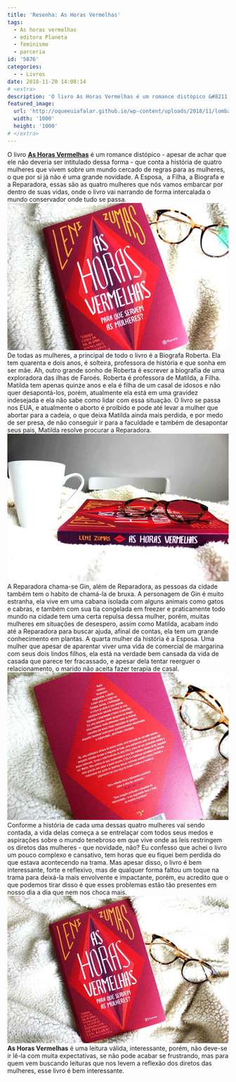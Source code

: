 ```yaml
---
title: 'Resenha: As Horas Vermelhas'
tags:
  - As horas vermelhas
  - editora Planeta
  - feminismo
  - parceria
id: '5876'
categories:
  - - Livros
date: 2018-11-20 14:08:14
# <extra>
description: 'O livro As Horas Vermelhas é um romance distópico &#8211; apesar de achar que ele não deveria ser intitulado dessa forma &#8211; que conta a história de quatro mulheres que vivem sobre um mundo cercado de regras para as mulheres, o que por si já não é uma grande novidade. A Esposa,  a Filha, a Biografa e a Reparadora, essas são as quatro mulheres que nós vamos embarcar por dentro de suas vidas, onde o livro vai narrando de forma intercalada o mundo conservador onde tudo se passa. De todas as mulheres, a principal de todo o livro é a Biografa Roberta. Ela tem quarenta e dois anos, é solteira, professora de história e que sonha em ser mãe. Ah, outro grande sonho de Roberta é escrever a biografia de uma exploradora das ilhas de Faroés. Roberta é professora de Matilda, a Filha. &hellip;'
featured_image: 
  url: 'http://oqueeuiafalar.github.io/wp-content/uploads/2018/11/lombada-do-livro-as-horas-vermelhas.jpg'
  width: '1000'
  height: '1000'
# </extra>
---
```


O livro **[As Horas Vermelhas](https://www.planetadelivros.com.br/livro-as-horas-vermelhas/282477)** é um romance distópico - apesar de achar que ele não deveria ser intitulado dessa forma - que conta a história de quatro mulheres que vivem sobre um mundo cercado de regras para as mulheres, o que por si já não é uma grande novidade. A Esposa,  a Filha, a Biografa e a Reparadora, essas são as quatro mulheres que nós vamos embarcar por dentro de suas vidas, onde o livro vai narrando de forma intercalada o mundo conservador onde tudo se passa. ![Capa do livro - As horas vermelhas](/wp-content/uploads/2018/11/capa-do-livro-as-horas-vermelhas.jpg "Capa do livro - As horas vermelhas") De todas as mulheres, a principal de todo o livro é a Biografa Roberta. Ela tem quarenta e dois anos, é solteira, professora de história e que sonha em ser mãe. Ah, outro grande sonho de Roberta é escrever a biografia de uma exploradora das ilhas de Faroés. Roberta é professora de Matilda, a Filha. Matilda tem apenas quinze anos e ela é filha de um casal de idosos e não quer desapontá-los, porém, atualmente ela está em uma gravidez indesejada e ela não sabe como lidar com essa situação. O livro se passa nos EUA, e atualmente o aborto é proibido e pode até levar a mulher que abortar para a cadeia, o que deixa Matilda ainda mais perdida, e por medo de ser presa, de não conseguir ir para a faculdade e também de desapontar seus pais, Matilda resolve procurar a Reparadora. ![Lombada do livro - As horas vermelhas](/wp-content/uploads/2018/11/lombada-do-livro-as-horas-vermelhas.jpg "Lombada do livro - As horas vermelhas") A Reparadora chama-se Gin, além de Reparadora, as pessoas da cidade também tem o habito de chamá-la de bruxa. A personagem de Gin é muito estranha, ela vive em uma cabana isolada com alguns animais como gatos e cabras, e também com sua tia congelada em freezer e praticamente todo mundo na cidade tem uma certa repulsa dessa mulher, porém, muitas mulheres em situações de desespero, assim como Matilda, acabam indo até a Reparadora para buscar ajuda, afinal de contas, ela tem um grande conhecimento em plantas. A quarta mulher da história é a Esposa. Uma mulher que apesar de aparentar viver uma vida de comercial de margarina com seus dois lindos filhos, ela está na verdade bem cansada da vida de casada que parece ter fracassado, e apesar dela tentar reerguer o relacionamento, o marido não aceita fazer terapia de casal. ![contra capa do livro - As horas vermelhas](/wp-content/uploads/2018/11/contra-capa-do-livro-as-horas-vermelhas.jpg "contra capa do livro - As horas vermelhas") Conforme a história de cada uma dessas quatro mulheres vai sendo contada, a vida delas começa a se entrelaçar com todos seus medos e aspirações sobre o mundo tenebroso em que vive onde as leis restringem os diretos das mulheres - que novidade, não? Eu confesso que achei o livro um pouco complexo e cansativo, tem horas que eu fiquei bem perdida do que estava acontecendo na trama. Mas apesar disso, o livro é bem interessante, forte e reflexivo, mas de qualquer forma faltou um toque na trama para deixá-la mais envolvente e impactante, porém, eu acredito que o que podemos tirar disso é que esses problemas estão tão presentes em nosso dia a dia que nem nos choca mais. ![livro - as horas vermelhas](/wp-content/uploads/2018/11/livro-as-horas-vermelhas.jpg "livro - as horas vermelhas") **As Horas Vermelhas** é uma leitura válida, interessante, porém, não deve-se ir lê-la com muita expectativas, se não pode acabar se frustrando, mas para quem vem buscando leituras que nos levem a reflexão dos diretos das mulheres, esse livro é bem interessante.
